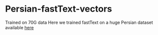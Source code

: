 # Persian-fastText-vectors
 Trained on 70G data
Here we trained fastText on a huge Persian dataset available [here](https://github.com/persiannlp/persian-raw-text)
